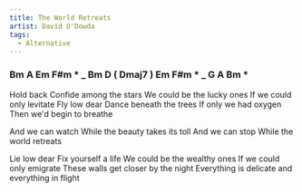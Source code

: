 ```yaml
---
title: The World Retreats
artist: David O'Dowda
tags: 
  - Alternative
---
```


### Bm A Em F#m * _ Bm D ( Dmaj7 ) Em F#m * _ G A Bm *

Hold back Confide among the stars
We could be the lucky ones If we could only levitate
Fly low dear Dance beneath the trees 
If only we had oxygen Then we'd begin to breathe

And we can watch While the beauty takes its toll
And we can stop While the world retreats 

Lie low dear Fix yourself a life 
We could be the wealthy ones If we could only emigrate
These walls get closer by the night 
Everything is delicate and everything in flight 



